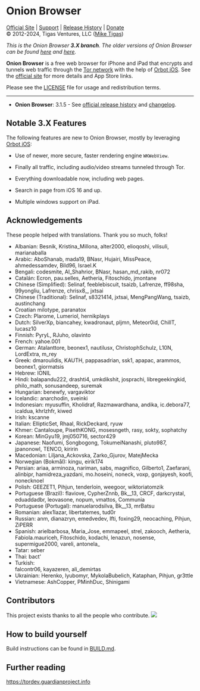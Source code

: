 # Onion Browser
  
[Official Site][official] | [Support][help] | [Release History][releases] | [Donate][donate]  
&copy; 2012-2024, Tigas Ventures, LLC ([Mike Tigas][miketigas])

*This is the Onion Browser <strong>3.X branch</strong>. The older versions of Onion Browser can be found [here][2.X] and [here][1.X].*

**Onion Browser** is a free web browser for iPhone and iPad that encrypts and tunnels web traffic through the [Tor network][tor] with the help of [Orbot iOS][orbot]. See the [official site][official] for more details and App Store links.

Please see the [LICENSE][license] file for usage and redistribution terms.

---

* **Onion Browser**: 3.1.5 - See [official release history][releases] and [changelog][changelog].

[official]: https://onionbrowser.com/
[help]: https://github.com/OnionBrowser/OnionBrowser/wiki/Help
[releases]: https://github.com/OnionBrowser/OnionBrowser/releases
[changelog]: https://raw.githubusercontent.com/OnionBrowser/OnionBrowser/3.X/CHANGELOG.md
[donate]: https://onionbrowser.com/donate
[miketigas]: https://mike.tig.as/
[license]: https://github.com/OnionBrowser/OnionBrowser/blob/3.X/LICENSE
[orbot]: https://orbot.app/
[tor]: https://www.torproject.org/
[2.X]: https://github.com/OnionBrowser/OnionBrowser/tree/2.X
[1.X]: https://github.com/OnionBrowser/OnionBrowser/tree/1.X

## Notable 3.X Features

The following features are new to Onion Browser, mostly by leveraging [Orbot iOS][orbot]:

- Use of newer, more secure, faster rendering engine `WKWebView`. 

- Finally all traffic, including audio/video streams tunneled through Tor.

- Everything downloadable now, including web pages.

- Search in page from iOS 16 and up.

- Multiple windows support on iPad.

## Acknowledgements

These people helped with translations. Thank you so much, folks!

- Albanian:
  Besnik, Kristina_Millona, alter2000, elioqoshi, vilisuli, marianaballa
- Arabic: 
  AboShanab, mada19, BNasr, Hujairi, MissPeace, ahmedessamdev, Bild96, Israel.K
- Bengali: 
  codesmite, Al_Shahrior, BNasr, hasan_md_rakib, nr072
- Catalán: 
  Ecron, pau.selles, Aetheria, Fitoschido, jmontane
- Chinese (Simplified): 
  Selinaf, feeblebiscuit, tsaizb, Lafrenze, ff98sha, 99yongliu, Lafrenze, chrisx8_, jxtsai
- Chinese (Traditional): 
  Selinaf, s8321414, jxtsai, MengPangWang, tsaizb, austinchang
- Croatian
  milotype, paranatox
- Czech: 
  Plarome, Lumeriol, hernikplays
- Dutch: 
  SilverXp, biancahey, kwadronaut, pljmn, Meteor0id, ChillT, lucasz10
- Finnish:
  PyryL, RJuho, olavinto
- French: 
  yahoe.001
- German: 
  Atalanttore, beonex1, nautilusx, ChristophSchulz, L10N, LordExtra, m_rey
- Greek: 
  dmaroulidis, KAUTH, pappasadrian, ssk1, apapac, arammos, beonex1, giormatsis
- Hebrew: 
  IONIL
- Hindi: 
  balapandu222, drashti4, umkdikshit, josprachi, libregeekingkid, philo_math, sonusandeep, suremak
- Hungarian: 
  benewfy, vargaviktor
- Icelandic: 
  anarchodin, sveinki
- Indonesian:
  myusuffin, Kholidraf, Razmawardhana, andika, ic.debora77, icaldua, khrlzhfr, kiwed
- Irish: 
  kscanne
- Italian:
  EllipticSet, Rhaal, RickDeckard, ryuw
- Khmer:
  Cantaloupe, PisethKONG, mosesngeth, rasy, sokty, sophatchy
- Korean:
  MinGyu19, jmj050716, sector429
- Japanese: 
  Naofumi, Songbogong, TokumeiNanashi, pluto987, jpanonowl, TENCO, kiririn
- Macedonian: 
  Liljana_Ackovska, Zarko_Gjurov, MatejMecka
- Norwegian (Bokmål): 
  kingu, eirik174
- Persian: 
  ariaa, arminoza, nariman, sabs, magnifico, Gilberto1, Zaefarani, alinbipr, hamidreza_yazdani, mo.hoseini, noneck, voxp, gonjayesh, koofi, nonecknoel
- Polish:
  GEEZET1, Pihjun, tenderloin, weegoor, wiktoriatomzik
- Portuguese (Brazil): 
  flaviove, CypherZnnb, Bk__13, CRCF, darkcrystal, eduaddadbr, leovasone, nopum, vmattos, Communia
- Portuguese (Portugal): 
  manuelarodsilva,  Bk__13, mrBatsu
- Romanian:
  alex1lazar, libertatemes, tud0r
- Russian: 
  anm, dianazryn, emedvedev, Ifti, foxing29, neocaching, Pihjun, ZiPERR
- Spanish: 
  arielbarbosa, Maria_Jose, emmapeel, strel, zakooch, Aetheria, Fabiola.mauriceh, Fitoschido, kodachi, lenazun, nosense, supermigue2000, vareli, antonela_
- Tatar:
  seber
- Thai:
  bact'
- Turkish:  
  falcontr06, kayazeren, ali_demirtas
- Ukrainian: 
  Herenko, lyubomyr, MykolaBubelich, Kataphan, Pihjun, gr3ttle
- Vietnamese: 
  AshCopper, PMinhDuc, Shinigami

## Contributors

This project exists thanks to all the people who contribute. 
<a href="https://github.com/OnionBrowser/OnionBrowser/graphs/contributors"><img src="https://opencollective.com/OnionBrowser/contributors.svg?width=890&button=false" /></a>

## How to build yourself

Build instructions can be found in [BUILD.md](BUILD.md).

## Further reading

https://tordev.guardianproject.info
